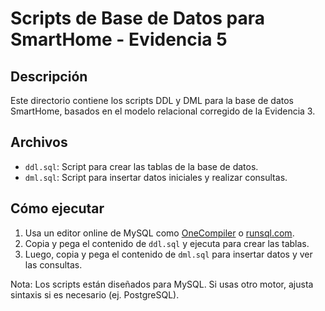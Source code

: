 # Scripts de Base de Datos para SmartHome - Evidencia 5

## Descripción
Este directorio contiene los scripts DDL y DML para la base de datos SmartHome, basados en el modelo relacional corregido de la Evidencia 3.

## Archivos
- `ddl.sql`: Script para crear las tablas de la base de datos.
- `dml.sql`: Script para insertar datos iniciales y realizar consultas.

## Cómo ejecutar
1. Usa un editor online de MySQL como [OneCompiler](https://onecompiler.com/mysql) o [runsql.com](https://runsql.com/).
2. Copia y pega el contenido de `ddl.sql` y ejecuta para crear las tablas.
3. Luego, copia y pega el contenido de `dml.sql` para insertar datos y ver las consultas.

Nota: Los scripts están diseñados para MySQL. Si usas otro motor, ajusta sintaxis si es necesario (ej. PostgreSQL).
